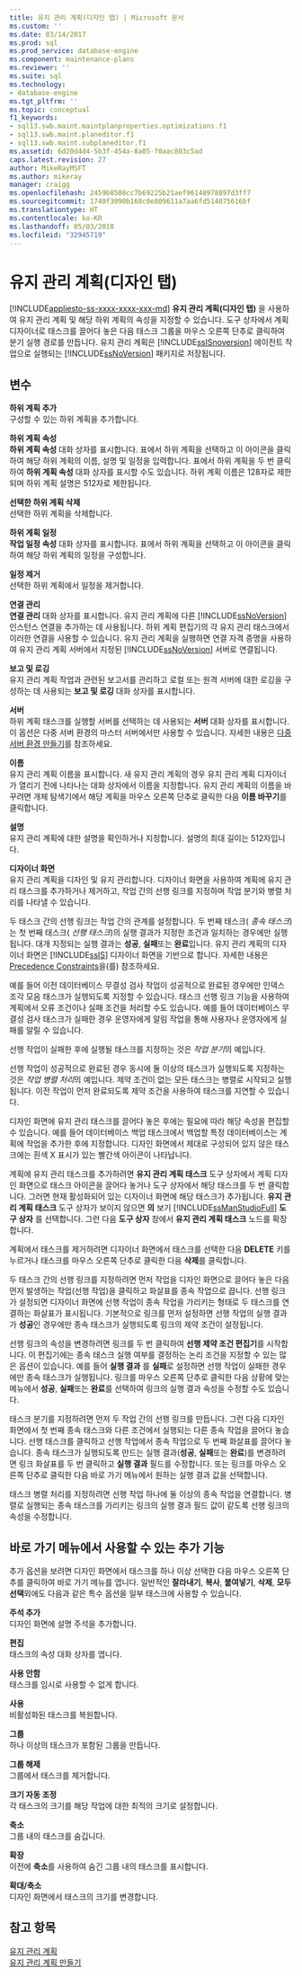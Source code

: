 ```yaml
---
title: 유지 관리 계획(디자인 탭) | Microsoft 문서
ms.custom: ''
ms.date: 03/14/2017
ms.prod: sql
ms.prod_service: database-engine
ms.component: maintenance-plans
ms.reviewer: ''
ms.suite: sql
ms.technology:
- database-engine
ms.tgt_pltfrm: ''
ms.topic: conceptual
f1_keywords:
- sql13.swb.maint.maintplanproperties.optimizations.f1
- sql13.swb.maint.planeditor.f1
- sql13.swb.maint.subplaneditor.f1
ms.assetid: 6d20d4d4-5b3f-454a-8a05-f0aac803c5ad
caps.latest.revision: 27
author: MikeRayMSFT
ms.author: mikeray
manager: craigg
ms.openlocfilehash: 2459b8508cc7b69225b21aef96148978897d3ff7
ms.sourcegitcommit: 1740f3090b168c0e809611a7aa6fd514075616bf
ms.translationtype: HT
ms.contentlocale: ko-KR
ms.lasthandoff: 05/03/2018
ms.locfileid: "32945719"
---
```

# <a name="maintenance-plan-design-tab"></a>유지 관리 계획(디자인 탭)
[!INCLUDE[appliesto-ss-xxxx-xxxx-xxx-md](../../includes/appliesto-ss-xxxx-xxxx-xxx-md.md)]
  **유지 관리 계획(디자인 탭)** 을 사용하여 유지 관리 계획 및 해당 하위 계획의 속성을 지정할 수 있습니다. 도구 상자에서 계획 디자이너로 태스크를 끌어다 놓은 다음 태스크 그룹을 마우스 오른쪽 단추로 클릭하여 분기 실행 경로를 만듭니다. 유지 관리 계획은 [!INCLUDE[ssISnoversion](../../includes/ssisnoversion-md.md)] 에이전트 작업으로 실행되는 [!INCLUDE[ssNoVersion](../../includes/ssnoversion-md.md)] 패키지로 저장됩니다.  
  
## <a name="options"></a>변수  
 **하위 계획 추가**  
 구성할 수 있는 하위 계획을 추가합니다.  
  
 **하위 계획 속성**  
 **하위 계획 속성** 대화 상자를 표시합니다. 표에서 하위 계획을 선택하고 이 아이콘을 클릭하여 해당 하위 계획의 이름, 설명 및 일정을 입력합니다. 표에서 하위 계획을 두 번 클릭하여 **하위 계획 속성** 대화 상자를 표시할 수도 있습니다. 하위 계획 이름은 128자로 제한되며 하위 계획 설명은 512자로 제한됩니다.  
  
 **선택한 하위 계획 삭제**  
 선택한 하위 계획을 삭제합니다.  
  
 **하위 계획 일정**  
 **작업 일정 속성** 대화 상자를 표시합니다. 표에서 하위 계획을 선택하고 이 아이콘을 클릭하여 해당 하위 계획의 일정을 구성합니다.  
  
 **일정 제거**  
 선택한 하위 계획에서 일정을 제거합니다.  
  
 **연결 관리**  
 **연결 관리** 대화 상자를 표시합니다. 유지 관리 계획에 다른 [!INCLUDE[ssNoVersion](../../includes/ssnoversion-md.md)] 인스턴스 연결을 추가하는 데 사용됩니다. 하위 계획 편집기의 각 유지 관리 태스크에서 이러한 연결을 사용할 수 있습니다. 유지 관리 계획을 실행하면 연결 자격 증명을 사용하여 유지 관리 계획 서버에서 지정된 [!INCLUDE[ssNoVersion](../../includes/ssnoversion-md.md)] 서버로 연결됩니다.  
  
 **보고 및 로깅**  
 유지 관리 계획 작업과 관련된 보고서를 관리하고 로컬 또는 원격 서버에 대한 로깅을 구성하는 데 사용되는 **보고 및 로깅** 대화 상자를 표시합니다.  
  
 **서버**  
 하위 계획 태스크를 실행할 서버를 선택하는 데 사용되는 **서버** 대화 상자를 표시합니다. 이 옵션은 다중 서버 환경의 마스터 서버에서만 사용할 수 있습니다. 자세한 내용은 [다중 서버 환경 만들기](http://msdn.microsoft.com/library/edc2b60d-15da-40a1-8ba3-f1d473366ee6)를 참조하세요.  
  
 **이름**  
 유지 관리 계획 이름을 표시합니다. 새 유지 관리 계획의 경우 유지 관리 계획 디자이너가 열리기 전에 나타나는 대화 상자에서 이름을 지정합니다. 유지 관리 계획의 이름을 바꾸려면 개체 탐색기에서 해당 계획을 마우스 오른쪽 단추로 클릭한 다음 **이름 바꾸기**를 클릭합니다.  
  
 **설명**  
 유지 관리 계획에 대한 설명을 확인하거나 지정합니다. 설명의 최대 길이는 512자입니다.  
  
 **디자이너 화면**  
 유지 관리 계획을 디자인 및 유지 관리합니다. 디자이너 화면을 사용하여 계획에 유지 관리 태스크를 추가하거나 제거하고, 작업 간의 선행 링크를 지정하며 작업 분기와 병렬 처리를 나타낼 수 있습니다.  
  
 두 태스크 간의 선행 링크는 작업 간의 관계를 설정합니다. 두 번째 태스크( *종속 태스크*)는 첫 번째 태스크( *선행 태스크*)의 실행 결과가 지정한 조건과 일치하는 경우에만 실행됩니다. 대개 지정되는 실행 결과는 **성공**, **실패**또는 **완료**입니다. 유지 관리 계획의 디자이너 화면은 [!INCLUDE[ssIS](../../includes/ssis-md.md)] 디자이너 화면을 기반으로 합니다. 자세한 내용은 [Precedence Constraints](../../integration-services/control-flow/precedence-constraints.md)을(를) 참조하세요.  
  
 예를 들어 이전 데이터베이스 무결성 검사 작업이 성공적으로 완료된 경우에만 인덱스 조각 모음 태스크가 실행되도록 지정할 수 있습니다. 태스크 선행 링크 기능을 사용하여 계획에서 오류 조건이나 실패 조건을 처리할 수도 있습니다. 예를 들어 데이터베이스 무결성 검사 태스크가 실패한 경우 운영자에게 알림 작업을 통해 사용자나 운영자에게 실패를 알릴 수 있습니다.  
  
 선행 작업이 실패한 후에 실행될 태스크를 지정하는 것은 *작업 분기*의 예입니다.  
  
 선행 작업이 성공적으로 완료된 경우 동시에 둘 이상의 태스크가 실행되도록 지정하는 것은 *작업 병렬 처리*의 예입니다. 제약 조건이 없는 모든 태스크는 병렬로 시작되고 실행됩니다. 이전 작업이 먼저 완료되도록 제약 조건을 사용하여 태스크를 지연할 수 있습니다.  
  
 디자인 화면에 유지 관리 태스크를 끌어다 놓은 후에는 필요에 따라 해당 속성을 편집할 수 있습니다. 예를 들어 데이터베이스 백업 태스크에서 백업할 특정 데이터베이스는 계획에 작업을 추가한 후에 지정합니다. 디자인 화면에서 제대로 구성되어 있지 않은 태스크에는 흰색 X 표시가 있는 빨간색 아이콘이 나타납니다.  
  
 계획에 유지 관리 태스크를 추가하려면 **유지 관리 계획 태스크** 도구 상자에서 계획 디자인 화면으로 태스크 아이콘을 끌어다 놓거나 도구 상자에서 해당 태스크를 두 번 클릭합니다. 그러면 현재 활성화되어 있는 디자이너 화면에 해당 태스크가 추가됩니다. **유지 관리 계획 태스크** 도구 상자가 보이지 않으면 **의** 보기 [!INCLUDE[ssManStudioFull](../../includes/ssmanstudiofull-md.md)] **도구 상자** 를 선택합니다. 그런 다음 **도구 상자** 창에서 **유지 관리 계획 태스크** 노드를 확장합니다.  
  
 계획에서 태스크를 제거하려면 디자이너 화면에서 태스크를 선택한 다음 **DELETE** 키를 누르거나 태스크를 마우스 오른쪽 단추로 클릭한 다음 **삭제**를 클릭합니다.  
  
 두 태스크 간의 선행 링크를 지정하려면 먼저 작업을 디자인 화면으로 끌어다 놓은 다음 먼저 발생하는 작업(선행 작업)을 클릭하고 화살표를 종속 작업으로 끕니다. 선행 링크가 설정되면 디자이너 화면에 선행 작업이 종속 작업을 가리키는 형태로 두 태스크를 연결하는 화살표가 표시됩니다. 기본적으로 링크를 먼저 설정하면 선행 작업의 실행 결과가 **성공**인 경우에만 종속 태스크가 실행되도록 링크의 제약 조건이 설정됩니다.  
  
 선행 링크의 속성을 변경하려면 링크를 두 번 클릭하여 **선행 제약 조건 편집기**를 시작합니다. 이 편집기에는 종속 태스크 실행 여부를 결정하는 논리 조건을 지정할 수 있는 많은 옵션이 있습니다. 예를 들어 **실행 결과** 를 **실패**로 설정하면 선행 작업이 실패한 경우에만 종속 태스크가 실행됩니다. 링크를 마우스 오른쪽 단추로 클릭한 다음 상황에 맞는 메뉴에서 **성공**, **실패**또는 **완료**를 선택하여 링크의 실행 결과 속성을 수정할 수도 있습니다.  
  
 태스크 분기를 지정하려면 먼저 두 작업 간의 선행 링크를 만듭니다. 그런 다음 디자인 화면에서 첫 번째 종속 태스크와 다른 조건에서 실행되는 다른 종속 작업을 끌어다 놓습니다. 선행 태스크를 클릭하고 선행 작업에서 종속 작업으로 두 번째 화살표를 끌어다 놓습니다. 종속 태스크가 실행되도록 만드는 실행 결과(**성공**, **실패**또는 **완료**)를 변경하려면 링크 화살표를 두 번 클릭하고 **실행 결과** 필드를 수정합니다. 또는 링크를 마우스 오른쪽 단추로 클릭한 다음 바로 가기 메뉴에서 원하는 실행 결과 값을 선택합니다.  
  
 태스크 병렬 처리를 지정하려면 선행 작업 하나에 둘 이상의 종속 작업을 연결합니다. 병렬로 실행되는 종속 태스크를 가리키는 링크의 실행 결과 필드 값이 같도록 선행 링크의 속성을 수정합니다.  
  
## <a name="additional-features-available-from-the-shortcut-menu"></a>바로 가기 메뉴에서 사용할 수 있는 추가 기능  
 추가 옵션을 보려면 디자인 화면에서 태스크를 하나 이상 선택한 다음 마우스 오른쪽 단추를 클릭하여 바로 가기 메뉴를 엽니다. 일반적인 **잘라내기**, **복사**, **붙여넣기**, **삭제**, **모두 선택**외에도 다음과 같은 특수 옵션을 일부 태스크에 사용할 수 있습니다.  
  
 **주석 추가**  
 디자인 화면에 설명 주석을 추가합니다.  
  
 **편집**  
 태스크의 속성 대화 상자를 엽니다.  
  
 **사용 안함**  
 태스크를 임시로 사용할 수 없게 합니다.  
  
 **사용**  
 비활성화된 태스크를 복원합니다.  
  
 **그룹**  
 하나 이상의 태스크가 포함된 그룹을 만듭니다.  
  
 **그룹 해제**  
 그룹에서 태스크를 제거합니다.  
  
 **크기 자동 조정**  
 각 태스크의 크기를 해당 작업에 대한 최적의 크기로 설정합니다.  
  
 **축소**  
 그룹 내의 태스크를 숨깁니다.  
  
 **확장**  
 이전에 **축소**를 사용하여 숨긴 그룹 내의 태스크를 표시합니다.  
  
 **확대/축소**  
 디자인 화면에서 태스크의 크기를 변경합니다.  
  
## <a name="see-also"></a>참고 항목  
 [유지 관리 계획](../../relational-databases/maintenance-plans/maintenance-plans.md)   
 [유지 관리 계획 만들기](../../relational-databases/maintenance-plans/create-a-maintenance-plan.md)  
  
  
